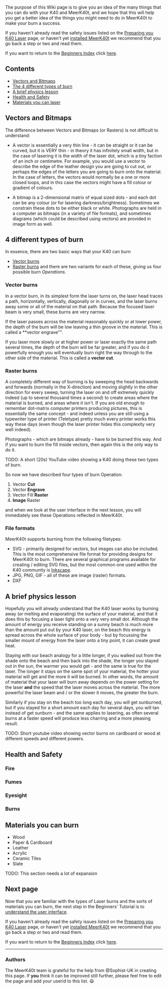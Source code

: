 The purpose of this Wiki page is to give you an idea of the many things that you can do with your K40 and MeerK40t, and we hope that this will help you get a better idea of the things you might need to do in MeerK40t to make your burn a success.

If you haven't already read the safety issues listed on the [Preparing you K40 Laser](./Beginners:-1.-Preparing-your-K40-laser) page, or haven't yet [installed MeerK40t](./Beginners:-2.-Installing-MeerK40t) we recommend that you go back a step or two and read them.

If you want to return to the [Beginners Index](./Beginners:-0.-Index) click [here](./Beginners:-0.-Index).

## Contents
* [Vectors and Bitmaps](#vectors-and-bitmaps)
* [The 4 different types of burn](#4-different-types-of-burn)
* [A brief physics lesson](#a-brief-physics-lesson)
* [Health and Safety](#health-and-safety)
* [Materials you can laser](#materials-you-can-laser)

## Vectors and Bitmaps
The difference between Vectors and Bitmaps (or Rasters) is not difficult to understand:
* A vector is essentially a very thin line - it can be straight or it can be curved, but it is VERY thin - in theory it has infinitely small width, but in the case of lasering it is the width of the laser dot, which is a tiny faction of an inch or centimetre. For example, you would use a vector to describe the edge of the leather design you are going to cut out, or perhaps the edges of the letters you are going to burn onto the material. In the case of letters, the vectors would normally be a one or more closed loops, and in this case the vectors might have a fill colour or gradient of colours.

* A bitmap is a 2-dimensional matrix of equal sized dots - and each dot can be any colour (or for lasering darkness/brightness). Sometimes we constrain these dots to be either black or white. Photographs are held in a computer as bitmaps (in a variety of file formats), and sometimes diagrams (which could be described using vectors) are provided in image form as well.

## 4 different types of burn
In essence, there are two basic ways that your K40 can burn
* [Vector burns](#vector-burns)
* [Raster burns](#raster-burns)
and there are two variants for each of these, giving us four possible burn *Operations*.

### Vector burns
In a vector burn, in its simplest form the laser turns on, the laser head traces a path, horizontally, vertically, diagonally or in curves, and the laser burns away some or all of the material on that path. Because the focused laser beam is very small, these burns are very narrow.

If the laser passes across the material reasonably quickly or at lower power, the depth of the burn will be low leaving a thin groove in the material. This is called a **vector engrave"".

If you laser more slowly or at higher power or laser exactly the same path several times, the depth of the burn will be far greater, and if you do it powerfully enough you will eventually burn right the way through to the other side of the material. This is called a **vector cut**.

### Raster burns
A completely different way of burning is by sweeping the head backwards and forwards (normally in the X-direction) and moving slightly in the other direction for every sweep, turning the laser on and off extremely quickly indeed (up to several thousand times a second) to create areas where the material is burned, and areas where it isn't. If you are old enough to remember dot-matrix computer printers producing pictures, this is essentially the same concept - and indeed unless you are still using a typewriter type of printer (Teletype) pretty much every printer works this way these days (even though the laser printer hides this complexity very well indeed).

Photographs - which are bitmaps already - have to be burned this way. And if you want to burn the fill inside vectors, then again this is the only way to do it.

TODO: A short (20s) YouTube video showing a K40 doing these two types of burn.

So now we have described four types of burn Operation:

1. Vector **Cut**
2. Vector **Engrave**
3. Vector Fill **Raster**
4. **Image** Raster

and when we look at the user interface in the next lesson, you will immediately see these Operations reflected in MeerK40t.

### File formats
MeerK40t supports burning from the following filetypes:
* SVG - primarily designed for vectors, but images can also be included. This is the most comprehensive file format for providing designs for MeerK40t to burn. There are several graphical programs available for creating / editing SVG files, but the most common one used within the K40 community is [Inkscape](https://inkscape.org/).
* JPG, PNG, GIF - all of these are image (raster) formats.
* DXF

## A brief physics lesson
Hopefully you will already understand that the K40 laser works by burning away (or melting and evaporating) the surface of your material, and that it does this by focusing a laser light onto a very very small dot. Although the amount of energy you receive standing on a sunny beach is much more than the amount put out by your K40 laser, on the beach this energy is spread across the whole surface of your body - but by focussing the smaller mount of energy from the laser onto a tiny point, it can create great heat.

Staying with our beach analogy for a little longer, if you walked out from the shade onto the beach and then back into the shade, the longer you stayed out in the sun, the warmer you would get - and the same is true for the laser. The longer it stays on the same spot of your material, the hotter your material will get and the more it will be burned. In other words, the amount of material that your laser will burn away depends on the power setting for the laser **and** the speed that the laser moves across the material. The more powerful the laser beam and / or the slower it moves, the greater the burn.

Similarly if you stay on the beach too long each day, you will get sunburned, but if you stayed for a short amount each day for several days, you will tan instead of get sunburn - and the same applies to lasering, as often several burns at a faster speed will produce less charring and a more pleasing result.

TODO: Short youtube video showing vector burns on cardboard or wood at different speeds and different powers.

## Health and Safety
### Fire
### Fumes
### Eyesight
### Burns

## Materials you can burn
* Wood
* Paper & Cardboard
* Leather
* Acrylic
* Ceramic Tiles
* Slate

TODO: This section needs a lot of expansion

## Next page
Now that you are familiar with the types of Laser burns and the sorts of materials you can burn, the next step in the Beginners' Tutorial is to [understand the user interface](./Beginners:-4.-Understanding-the-user-interface).

If you haven't already read the safety issues listed on the [Preparing you K40 Laser](./Beginners:-1.-Preparing-your-K40-laser) page, or haven't yet [installed MeerK40t](./Beginners:-2.-Installing-MeerK40t) we recommend that you go back a step or two and read them.

If you want to return to the [Beginners Index](./Beginners:-0.-Index) click [here](./Beginners:-0.-Index).

---
### Authors
The MeerK40t team is grateful for the help from @Sophist-UK in creating this page. If **you** think it can be improved still further, please feel free to edit the page and add your userid to this list. 😃